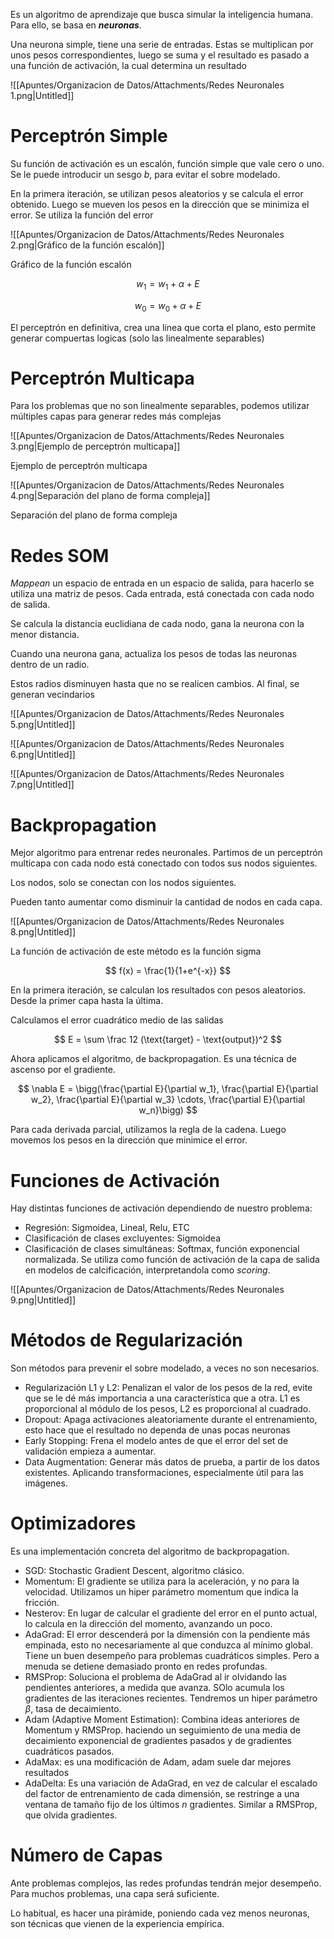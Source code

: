 Es un algoritmo de aprendizaje que busca simular la inteligencia humana. Para ello, se basa en ***neuronas***.

Una neurona simple, tiene una serie de entradas. Estas se multiplican por unos pesos correspondientes, luego se suma y el resultado es pasado a una función de activación, la cual determina un resultado

![[Apuntes/Organizacion de Datos/Attachments/Redes Neuronales 1.png|Untitled]]

# Perceptrón Simple

Su función de activación es un escalón, función simple que vale cero o uno. Se le puede introducir un sesgo $b$, para evitar el sobre modelado.

En la primera iteración, se utilizan pesos aleatorios y se calcula el error obtenido. Luego se mueven los pesos en la dirección que se minimiza el error. Se utiliza la función del error

![[Apuntes/Organizacion de Datos/Attachments/Redes Neuronales 2.png|Gráfico de la función escalón]]

Gráfico de la función escalón

$$
w_1 = w_1 + \alpha + E
$$

$$
w_0 = w_0 + \alpha + E
$$

El perceptrón en definitiva, crea una línea que corta el plano, esto permite generar compuertas logicas (solo las linealmente separables)

# Perceptrón Multicapa

Para los problemas que no son linealmente separables, podemos utilizar múltiples capas para generar redes más complejas

![[Apuntes/Organizacion de Datos/Attachments/Redes Neuronales 3.png|Ejemplo de perceptrón multicapa]]

Ejemplo de perceptrón multicapa

![[Apuntes/Organizacion de Datos/Attachments/Redes Neuronales 4.png|Separación del plano de forma compleja]]

Separación del plano de forma compleja

# Redes SOM

*Mappean* un espacio de entrada en un espacio de salida, para hacerlo se utiliza una matriz de pesos. Cada entrada, está conectada con cada nodo de salida.

Se calcula la distancia euclidiana de cada nodo, gana la neurona con la menor distancia.

Cuando una neurona gana, actualiza los pesos de todas las neuronas dentro de un radio.

Estos radios disminuyen hasta que no se realicen cambios. Al final, se generan vecindarios

![[Apuntes/Organizacion de Datos/Attachments/Redes Neuronales 5.png|Untitled]]

![[Apuntes/Organizacion de Datos/Attachments/Redes Neuronales 6.png|Untitled]]

![[Apuntes/Organizacion de Datos/Attachments/Redes Neuronales 7.png|Untitled]]

# Backpropagation

Mejor algoritmo para entrenar redes neuronales. Partimos de un perceptrón multicapa con cada nodo está conectado con todos sus nodos siguientes.

Los nodos, solo se conectan con los nodos siguientes.

Pueden tanto aumentar como disminuir la cantidad de nodos en cada capa.

![[Apuntes/Organizacion de Datos/Attachments/Redes Neuronales 8.png|Untitled]]

La función de activación de este método es la función sigma

$$
f(x) = \frac{1}{1+e^{-x}}
$$

En la primera iteración, se calculan los resultados con pesos aleatorios. Desde la primer capa hasta la última.

Calculamos el error cuadrático medio de las salidas

$$
E =  \sum \frac 12 (\text{target} - \text{output})^2
$$

Ahora aplicamos el algoritmo, de backpropagation. Es una técnica de ascenso por el gradiente.

$$
\nabla E = \bigg(\frac{\partial E}{\partial w_1}, \frac{\partial E}{\partial w_2}, \frac{\partial E}{\partial w_3} \cdots, \frac{\partial E}{\partial w_n}\bigg)
$$

Para cada derivada parcial, utilizamos la regla de la cadena. Luego movemos los pesos en la dirección que minimice el error.

# Funciones de Activación

Hay distintas funciones de activación dependiendo de nuestro problema:

- Regresión: Sigmoidea, Lineal, Relu, ETC
- Clasificación de clases excluyentes: Sigmoidea
- Clasificación de clases simultáneas: Softmax, función exponencial normalizada. Se utiliza como función de activación de la capa de salida en modelos de calcificación, interpretandola como *scoring*.

![[Apuntes/Organizacion de Datos/Attachments/Redes Neuronales 9.png|Untitled]]

# Métodos de Regularización

Son métodos para prevenir el sobre modelado, a veces no son necesarios.

- Regularización L1 y L2: Penalizan el valor de los pesos de la red, evite que se le dé  más importancia a una característica que a otra. L1 es proporcional al módulo de los pesos, L2 es proporcional al cuadrado.
- Dropout: Apaga activaciones aleatoriamente durante el entrenamiento, esto hace que el resultado no dependa de unas pocas neuronas
- Early Stopping: Frena el modelo antes de que el error del set de validación empieza a aumentar.
- Data Augmentation: Generar más datos de prueba, a partir de los datos existentes. Aplicando transformaciones, especialmente útil para las imágenes.

# Optimizadores

Es una implementación concreta del algoritmo de backpropagation.

- SGD: Stochastic Gradient Descent, algoritmo clásico.
- Momentum: El gradiente se utiliza para la aceleración, y no para la velocidad. Utilizamos un hiper parámetro momentum que indica la fricción.
- Nesterov: En lugar de calcular el gradiente del error en el punto actual, lo calcula en la dirección del momento, avanzando un poco.
- AdaGrad: El error descenderá por la dimensión con la pendiente más empinada, esto no necesariamente al que conduzca al mínimo global. Tiene un buen desempeño para problemas cuadráticos simples. Pero a menuda se detiene demasiado pronto en redes profundas.
- RMSProp: Soluciona el problema de AdaGrad al ir olvidando las pendientes anteriores, a medida que avanza. SOlo acumula los gradientes de las iteraciones recientes. Tendremos un hiper parámetro $\beta$, tasa de decaimiento.
- Adam (Adaptive Moment Estimation): Combina ideas anteriores de Momentum y RMSProp. haciendo un seguimiento de una media de decaimiento exponencial de gradientes pasados y de gradientes cuadráticos pasados.
- AdaMax: es una modificación de Adam, adam suele dar mejores resultados
- AdaDelta: Es una variación de AdaGrad, en vez de calcular el escalado del factor de entrenamiento de cada dimensión, se restringe a una ventana de tamaño fijo de los últimos $n$ gradientes. Similar a RMSProp, que olvida gradientes.

# Número de Capas

Ante problemas complejos, las redes profundas tendrán mejor desempeño. Para muchos problemas, una capa será suficiente.

Lo habitual, es hacer una pirámide, poniendo cada vez menos neuronas, son técnicas que vienen de la experiencia empírica.